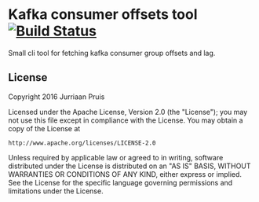 # Kafka consumer offsets tool [![Build Status](https://travis-ci.org/jurriaan/consumer_offsets.svg?branch=master)](https://travis-ci.org/jurriaan/consumer_offsets)

Small cli tool for fetching kafka consumer group offsets and lag.

## License

Copyright 2016 Jurriaan Pruis

Licensed under the Apache License, Version 2.0 (the "License");
you may not use this file except in compliance with the License.
You may obtain a copy of the License at

    http://www.apache.org/licenses/LICENSE-2.0

Unless required by applicable law or agreed to in writing, software
distributed under the License is distributed on an "AS IS" BASIS,
WITHOUT WARRANTIES OR CONDITIONS OF ANY KIND, either express or implied.
See the License for the specific language governing permissions and
limitations under the License.
